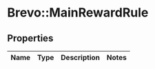 # Brevo::MainRewardRule

## Properties
Name | Type | Description | Notes
------------ | ------------- | ------------- | -------------


